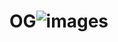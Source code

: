# OG![images](https://user-images.githubusercontent.com/131424466/233727944-236494c5-70b1-4eef-bad7-90bbd23f9e6b.png)
